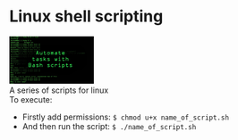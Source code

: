 # Linux shell scripting

<img src="src/assets/img/AutomateTasksWBashScripts.jpg" width="30%"/><br>
A series of scripts for linux <br>
To execute:
* Firstly add permissions: ```$ chmod u+x name_of_script.sh``` <br>
* And then run the script: ```$ ./name_of_script.sh```
